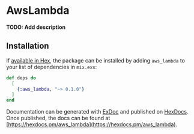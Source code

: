# AwsLambda

**TODO: Add description**

## Installation

If [available in Hex](https://hex.pm/docs/publish), the package can be installed
by adding `aws_lambda` to your list of dependencies in `mix.exs`:

```elixir
def deps do
  [
    {:aws_lambda, "~> 0.1.0"}
  ]
end
```

Documentation can be generated with [ExDoc](https://github.com/elixir-lang/ex_doc)
and published on [HexDocs](https://hexdocs.pm). Once published, the docs can
be found at [https://hexdocs.pm/aws_lambda](https://hexdocs.pm/aws_lambda).

